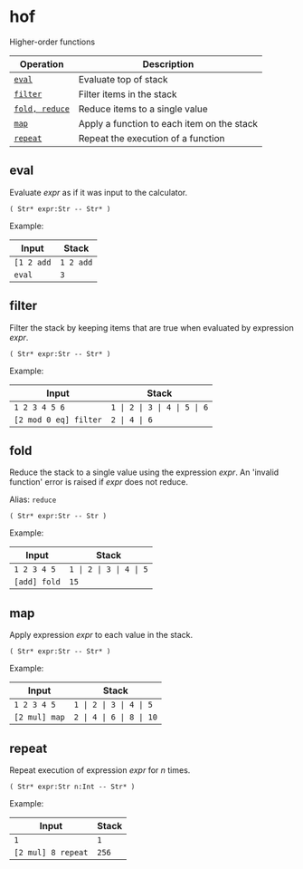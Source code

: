 <!-- Document generated by "gen-doc"; DO NOT EDIT -->
# hof

Higher-order functions

| Operation          | Description
|--------------------|---------------
| [`eval`](#eval)    | Evaluate top of stack
| [`filter`](#filter) | Filter items in the stack
| [`fold, reduce`](#fold) | Reduce items to a single value
| [`map`](#map)      | Apply a function to each item on the stack
| [`repeat`](#repeat) | Repeat the execution of a function


## eval

Evaluate *expr* as if it was input to the calculator.

	( Str* expr:Str -- Str* )

Example:

<!-- test: eval -->

| Input      | Stack
|------------|---------------
| `[1 2 add` | `1 2 add`
| `eval    ` | `3`

## filter

Filter the stack by keeping items that are true when evaluated by
expression *expr*.

	( Str* expr:Str -- Str* )

Example:

<!-- test: filter -->

| Input                 | Stack
|-----------------------|---------------
| `1 2 3 4 5 6        ` | `1 \| 2 \| 3 \| 4 \| 5 \| 6`
| `[2 mod 0 eq] filter` | `2 \| 4 \| 6`

## fold

Reduce the stack to a single value using the expression *expr*. An
'invalid function' error is raised if *expr* does not reduce.

Alias: `reduce`

	( Str* expr:Str -- Str )

Example:

<!-- test: fold -->

| Input        | Stack
|--------------|---------------
| `1 2 3 4 5 ` | `1 \| 2 \| 3 \| 4 \| 5`
| `[add] fold` | `15`

## map

Apply expression *expr* to each value in the stack.

	( Str* expr:Str -- Str* )

Example:

<!-- test: map -->

| Input         | Stack
|---------------|---------------
| `1 2 3 4 5  ` | `1 \| 2 \| 3 \| 4 \| 5`
| `[2 mul] map` | `2 \| 4 \| 6 \| 8 \| 10`

## repeat

Repeat execution of expression *expr* for *n* times.

	( Str* expr:Str n:Int -- Str* )

Example:

<!-- test: repeat -->

| Input              | Stack
|--------------------|---------------
| `1               ` | `1`
| `[2 mul] 8 repeat` | `256`
